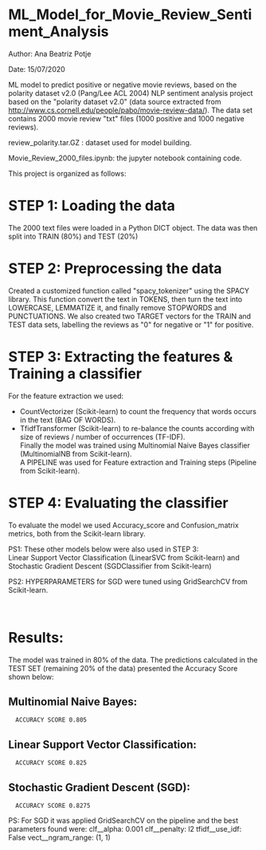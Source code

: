 # ML_Model_for_Movie_Review_Sentiment_Analysis

Author: Ana Beatriz Potje

Date: 15/07/2020

ML model to predict positive or negative movie reviews, based on the polarity dataset v2.0 (Pang/Lee ACL 2004)
NLP sentiment analysis project based on the "polarity dataset v2.0" (data source extracted from http://www.cs.cornell.edu/people/pabo/movie-review-data/).
The data set contains 2000 movie review "txt" files (1000 positive and 1000 negative reviews).

review_polarity.tar.GZ : dataset used for model building.

Movie_Review_2000_files.ipynb: the jupyter notebook containing code.

This project is organized as follows:

# STEP 1: Loading the data
The 2000 text files were loaded in a Python DICT object. 
The data was then split into TRAIN (80%) and TEST (20%)

# STEP 2: Preprocessing the data
Created a customized function called "spacy_tokenizer" using the SPACY library. This function convert the text in TOKENS, then turn the text into LOWERCASE, LEMMATIZE it, and finally remove STOPWORDS and PUNCTUATIONS. We also created two TARGET vectors for the TRAIN and TEST data sets, labelling the reviews as "0" for negative or "1" for positive.

# STEP 3: Extracting the features & Training a classifier
For the feature extraction we used:
   - CountVectorizer (Scikit-learn) to count the frequency that words occurs in the text (BAG OF WORDS).
   - TfidfTransformer (Scikit-learn) to re-balance the counts according with size of reviews / number of occurrences (TF-IDF).<br />
Finally the model was trained using Multinomial Naive Bayes classifier (MultinomialNB from Scikit-learn).<br />
A PIPELINE was used for Feature extraction and Training steps (Pipeline from Scikit-learn).

# STEP 4: Evaluating the classifier
To evaluate the model we used Accuracy_score and Confusion_matrix metrics, both from the Scikit-learn library.<br />

PS1: These other models below were also used in STEP 3:<br />
     Linear Support Vector Classification (LinearSVC from Scikit-learn) and <br />
     Stochastic Gradient Descent (SGDClassifier from Scikit-learn)<br />

PS2: HYPERPARAMETERS for SGD were tuned using GridSearchCV from Scikit-learn.

<br />

# Results:
The model was trained in 80% of the data. The predictions calculated in the TEST SET (remaining 20% of the data) presented the Accuracy Score shown below:

## Multinomial Naive Bayes:

      ACCURACY SCORE 0.805

## Linear Support Vector Classification:

      ACCURACY SCORE 0.825

## Stochastic Gradient Descent (SGD):<br />

      ACCURACY SCORE 0.8275

PS: For SGD it was applied GridSearchCV on the pipeline and the best parameters found were: clf__alpha: 0.001 clf__penalty: l2 tfidf__use_idf: False vect__ngram_range: (1, 1)
